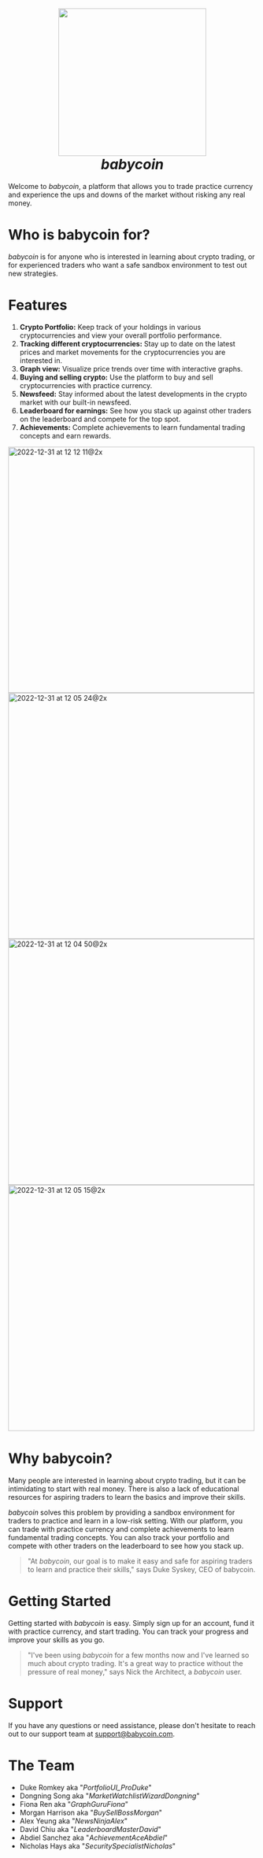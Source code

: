 <h1 align="center">
  <img src="https://user-images.githubusercontent.com/92281407/210127782-b31f1b22-0d57-4c1b-9d04-fc7242583ff4.png" width="300" height="300"/></br>
  <b><i>babycoin</i></b>
</h1>

Welcome to *babycoin*, a platform that allows you to trade practice currency and experience the ups and downs of the market without risking any real money.

# Who is babycoin for?
*babycoin* is for anyone who is interested in learning about crypto trading, or for experienced traders who want a safe sandbox environment to test out new strategies.
# Features
1. **Crypto Portfolio:** Keep track of your holdings in various cryptocurrencies and view your overall portfolio performance.
2. **Tracking different cryptocurrencies:** Stay up to date on the latest prices and market movements for the cryptocurrencies you are interested in.
3. **Graph view:** Visualize price trends over time with interactive graphs.
4. **Buying and selling crypto:** Use the platform to buy and sell cryptocurrencies with practice currency.
5. **Newsfeed:** Stay informed about the latest developments in the crypto market with our built-in newsfeed.
6. **Leaderboard for earnings:** See how you stack up against other traders on the leaderboard and compete for the top spot.
7. **Achievements:** Complete achievements to learn fundamental trading concepts and earn rewards.

<div class="grid">
<img width="500" alt="2022-12-31 at 12 12 11@2x" src="https://user-images.githubusercontent.com/92281407/210152276-b1643fc9-2a9a-4861-8e90-369ab8a41c0f.png">
  <img width="500" alt="2022-12-31 at 12 05 24@2x" src="https://user-images.githubusercontent.com/92281407/210152157-104486da-d722-4632-846d-8e694b0f9b82.png">
  <img width="500" alt="2022-12-31 at 12 04 50@2x" src="https://user-images.githubusercontent.com/92281407/210152159-8452f1cb-40ab-444e-8ad4-2eb5100ad40e.png">
  <img width="500" alt="2022-12-31 at 12 05 15@2x" src="https://user-images.githubusercontent.com/92281407/210152158-205b639e-9f0f-4574-a74a-fb1dea5db5db.png">
</div>

# Why babycoin?
Many people are interested in learning about crypto trading, but it can be intimidating to start with real money. There is also a lack of educational resources for aspiring traders to learn the basics and improve their skills. 

*babycoin* solves this problem by providing a sandbox environment for traders to practice and learn in a low-risk setting. With our platform, you can trade with practice currency and complete achievements to learn fundamental trading concepts. You can also track your portfolio and compete with other traders on the leaderboard to see how you stack up.
>"At *babycoin*, our goal is to make it easy and safe for aspiring traders to learn and practice their skills," says Duke Syskey, CEO of babycoin.
# Getting Started
Getting started with *babycoin* is easy. Simply sign up for an account, fund it with practice currency, and start trading. You can track your progress and improve your skills as you go.
>"I've been using *babycoin* for a few months now and I've learned so much about crypto trading. It's a great way to practice without the pressure of real money," says Nick the Architect, a *babycoin* user.
# Support
If you have any questions or need assistance, please don't hesitate to reach out to our support team at support@babycoin.com.
# The Team
- Duke Romkey aka "*PortfolioUI_ProDuke*"
- Dongning Song aka "*MarketWatchlistWizardDongning*"
- Fiona Ren aka "*GraphGuruFiona*"
- Morgan Harrison aka "*BuySellBossMorgan*"
- Alex Yeung aka "*NewsNinjaAlex*"
- David Chiu aka "*LeaderboardMasterDavid*"
- Abdiel Sanchez aka "*AchievementAceAbdiel*"
- Nicholas Hays aka "*SecuritySpecialistNicholas*"
